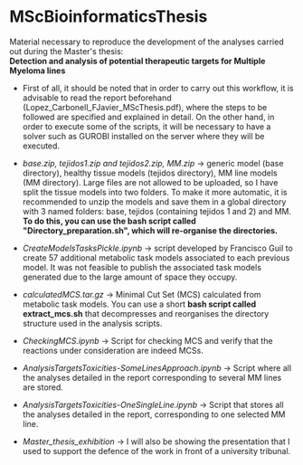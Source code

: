 # MScBioinformaticsThesis
Material necessary to reproduce the development of the analyses carried out during the Master's thesis:  
**Detection and analysis of potential therapeutic targets for Multiple Myeloma lines**

- First of all, it should be noted that in order to carry out this workflow, it is advisable to read the report beforehand (Lopez_Carbonell_FJavier_MScThesis.pdf), where the steps to be followed are specified and explained in detail. On the other hand, in order to execute some of the scripts, it will be necessary to have a solver such as GUROBI installed on the server where they will be executed.

- *base.zip, tejidos1.zip and tejidos2.zip, MM.zip* -> generic model (base directory), healthy tissue models (tejidos directory), MM line models (MM directory). Large files are not allowed to be uploaded, so I have split the tissue models into two folders. To make it more automatic, it is recommended to unzip the models and save them in a global directory with 3 named folders: base, tejidos (containing tejidos 1 and 2) and MM. **To do this, you can use the bash script called "Directory_preparation.sh", which will re-organise the directories.**

- *CreateModelsTasksPickle.ipynb* -> script developed by Francisco Guil to create 57 additional metabolic task models associated to each previous model.
                                             It was not feasible to publish the associated task models generated due to the large amount of space they occupy.

- *calculatedMCS.tar.gz* ->  Minimal Cut Set (MCS) calculated from metabolic task models. You can use a short **bash script called extract_mcs.sh** that decompresses and reorganises the directory structure used in the analysis scripts.

- *CheckingMCS.ipynb* -> Script for checking MCS and verify that the reactions under consideration are indeed MCSs.

- *AnalysisTargetsToxicities-SomeLinesApproach.ipynb* -> Script where all the analyses detailed in the report corresponding to several MM lines are stored.

- *AnalysisTargetsToxicities-OneSingleLine.ipynb* -> Script that stores all the analyses detailed in the report, corresponding to one selected MM line.

- *Master_thesis_exhibition* -> I will also be showing the presentation that I used to support the defence of the work in front of a university tribunal.

